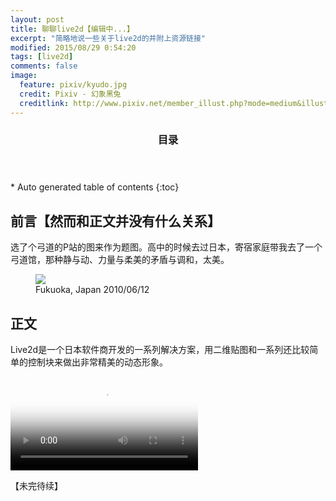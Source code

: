 ```yaml
---
layout: post
title: 聊聊live2d【编辑中...】
excerpt: "简略地说一些关于live2d的并附上资源链接"
modified: 2015/08/29 0:54:20 
tags: [live2d]
comments: false
image:
  feature: pixiv/kyudo.jpg
  credit: Pixiv - 幻象黑兔
  creditlink: http://www.pixiv.net/member_illust.php?mode=medium&illust_id=45046654
---
```


<section id="table-of-contents" class="toc">
  <header>
    <h3>目录</h3>
  </header>
<div id="drawer" markdown="1">
*  Auto generated table of contents
{:toc}
</div>
</section><!-- /#table-of-contents -->

## 前言【然而和正文并没有什么关系】

选了个弓道的P站的图来作为题图。高中的时候去过日本，寄宿家庭带我去了一个弓道馆，那种静与动、力量与柔美的矛盾与调和，太美。

<figure>
	<a href="{{ site.url }}/images/2015-08-28-sketch-about-live2d/1_real_kyodo_club.jpg"><img src="{{ site.url }}/images/2015-08-28-sketch-about-live2d/1_real_kyodo_club.jpg"></a>
	<figcaption>Fukuoka, Japan 2010/06/12</figcaption>
</figure>

## 正文

Live2d是一个日本软件商开发的一系列解决方案，用二维贴图和一系列还比较简单的控制块来做出非常精美的动态形象。

<video id="promotionVideo" controls preload="auto" class="video-js vjs-default-skin col-xs-12" poster="http://www.live2d.com/wp/wp-content/themes/Live2Dv2/images/importance.png">
    <source src="http://www.live2d.com/wp/wp-content/themes/Live2Dv2/movie/live2d_pv_en.webm">
	<source src="http://www.live2d.com/wp/wp-content/themes/Live2Dv2/movie/live2d_pv_en.ogv">
	<source src="http://www.live2d.com/wp/wp-content/themes/Live2Dv2/movie/live2d_pv_en.mp4">
<p class="vjs-no-js">To view this video please enable JavaScript, and consider upgrading to a web browser that <a href="http://videojs.com/html5-video-support/" target="_blank">supports HTML5 video</a></p>
</video>

【未完待续】